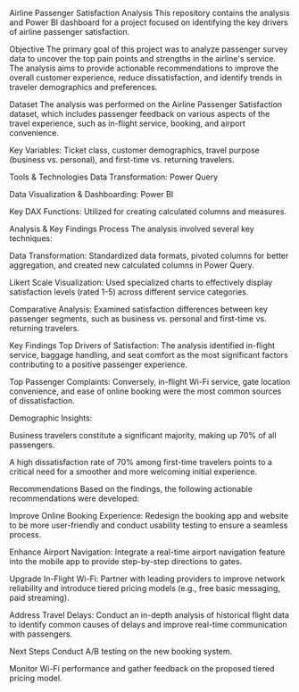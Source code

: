 Airline Passenger Satisfaction Analysis
This repository contains the analysis and Power BI dashboard for a project focused on identifying the key drivers of airline passenger satisfaction.

Objective
The primary goal of this project was to analyze passenger survey data to uncover the top pain points and strengths in the airline's service. The analysis aims to provide actionable recommendations to improve the overall customer experience, reduce dissatisfaction, and identify trends in traveler demographics and preferences.

Dataset
The analysis was performed on the Airline Passenger Satisfaction dataset, which includes passenger feedback on various aspects of the travel experience, such as in-flight service, booking, and airport convenience.

Key Variables: Ticket class, customer demographics, travel purpose (business vs. personal), and first-time vs. returning travelers.

Tools & Technologies
Data Transformation: Power Query

Data Visualization & Dashboarding: Power BI

Key DAX Functions: Utilized for creating calculated columns and measures.

Analysis & Key Findings
Process
The analysis involved several key techniques:

Data Transformation: Standardized data formats, pivoted columns for better aggregation, and created new calculated columns in Power Query.

Likert Scale Visualization: Used specialized charts to effectively display satisfaction levels (rated 1-5) across different service categories.

Comparative Analysis: Examined satisfaction differences between key passenger segments, such as business vs. personal and first-time vs. returning travelers.

Key Findings
Top Drivers of Satisfaction: The analysis identified in-flight service, baggage handling, and seat comfort as the most significant factors contributing to a positive passenger experience.

Top Passenger Complaints: Conversely, in-flight Wi-Fi service, gate location convenience, and ease of online booking were the most common sources of dissatisfaction.

Demographic Insights:

Business travelers constitute a significant majority, making up 70% of all passengers.

A high dissatisfaction rate of 70% among first-time travelers points to a critical need for a smoother and more welcoming initial experience.

Recommendations
Based on the findings, the following actionable recommendations were developed:

Improve Online Booking Experience: Redesign the booking app and website to be more user-friendly and conduct usability testing to ensure a seamless process.

Enhance Airport Navigation: Integrate a real-time airport navigation feature into the mobile app to provide step-by-step directions to gates.

Upgrade In-Flight Wi-Fi: Partner with leading providers to improve network reliability and introduce tiered pricing models (e.g., free basic messaging, paid streaming).

Address Travel Delays: Conduct an in-depth analysis of historical flight data to identify common causes of delays and improve real-time communication with passengers.

Next Steps
Conduct A/B testing on the new booking system.

Monitor Wi-Fi performance and gather feedback on the proposed tiered pricing model.
